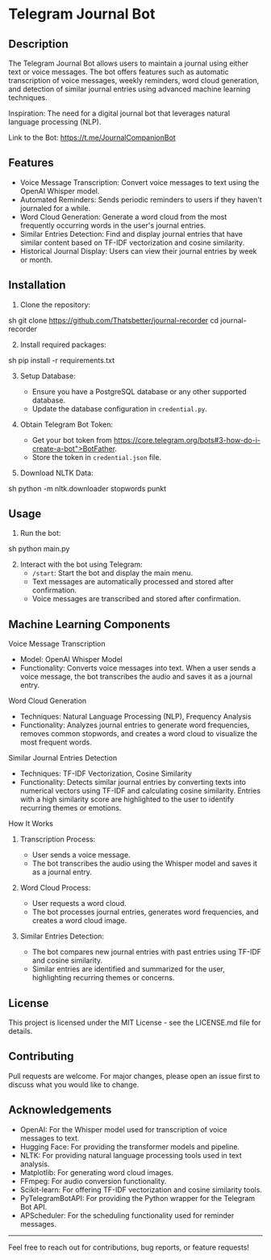 # Telegram Journal Bot

## Description

The Telegram Journal Bot allows users to maintain a journal using either text or voice messages. The bot offers features
such as automatic transcription of voice messages, weekly reminders, word cloud generation, and detection of similar
journal entries using advanced machine learning techniques.<br>

Inspiration: The need for a digital journal bot that leverages natural language processing (NLP).

Link to the Bot: https://t.me/JournalCompanionBot

## Features

- Voice Message Transcription: Convert voice messages to text using the OpenAI Whisper model.
- Automated Reminders: Sends periodic reminders to users if they haven't journaled for a while.
- Word Cloud Generation: Generate a word cloud from the most frequently occurring words in the user's journal entries.
- Similar Entries Detection: Find and display journal entries that have similar content based on TF-IDF vectorization
  and cosine similarity.
- Historical Journal Display: Users can view their journal entries by week or month.

## Installation

1. Clone the repository:

sh
git clone https://github.com/Thatsbetter/journal-recorder
cd journal-recorder

2. Install required packages:

sh
pip install -r requirements.txt

3. Setup Database:
    - Ensure you have a PostgreSQL database or any other supported database.
    - Update the database configuration in `credential.py`.

4. Obtain Telegram Bot Token:
    - Get your bot token from https://core.telegram.org/bots#3-how-do-i-create-a-bot">BotFather.
    - Store the token in `credential.json` file.

5. Download NLTK Data:

sh
python -m nltk.downloader stopwords punkt

## Usage

1. Run the bot:

sh
python main.py

2. Interact with the bot using Telegram:
    - `/start`: Start the bot and display the main menu.
    - Text messages are automatically processed and stored after confirmation.
    - Voice messages are transcribed and stored after confirmation.

## Machine Learning Components

Voice Message Transcription

- Model: OpenAI Whisper Model
- Functionality: Converts voice messages into text. When a user sends a voice message, the bot transcribes the audio and
  saves it as a journal entry.

Word Cloud Generation

- Techniques: Natural Language Processing (NLP), Frequency Analysis
- Functionality: Analyzes journal entries to generate word frequencies, removes common stopwords, and creates a word
  cloud to visualize the most frequent words.

Similar Journal Entries Detection

- Techniques: TF-IDF Vectorization, Cosine Similarity
- Functionality: Detects similar journal entries by converting texts into numerical vectors using TF-IDF and calculating
  cosine similarity. Entries with a high similarity score are highlighted to the user to identify recurring themes or
  emotions.

How It Works

1. Transcription Process:
    - User sends a voice message.
    - The bot transcribes the audio using the Whisper model and saves it as a journal entry.

2. Word Cloud Process:
    - User requests a word cloud.
    - The bot processes journal entries, generates word frequencies, and creates a word cloud image.

3. Similar Entries Detection:
    - The bot compares new journal entries with past entries using TF-IDF and cosine similarity.
    - Similar entries are identified and summarized for the user, highlighting recurring themes or concerns.

## License

This project is licensed under the MIT License - see the LICENSE.md file for details.

## Contributing

Pull requests are welcome. For major changes, please open an issue first to discuss what you would like to change.

## Acknowledgements

- OpenAI: For the Whisper model used for transcription of voice messages to text.
- Hugging Face: For providing the transformer models and pipeline.
- NLTK: For providing natural language processing tools used in text analysis.
- Matplotlib: For generating word cloud images.
- FFmpeg: For audio conversion functionality.
- Scikit-learn: For offering TF-IDF vectorization and cosine similarity tools.
- PyTelegramBotAPI: For providing the Python wrapper for the Telegram Bot API.
- APScheduler: For the scheduling functionality used for reminder messages.

---

Feel free to reach out for contributions, bug reports, or feature requests!
